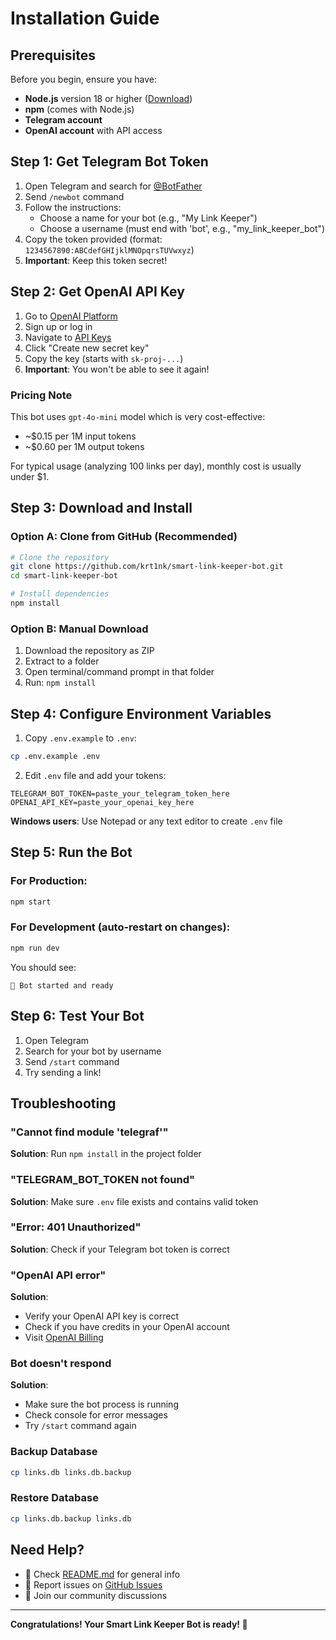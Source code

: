 # Installation Guide

## Prerequisites

Before you begin, ensure you have:

- **Node.js** version 18 or higher ([Download](https://nodejs.org/))
- **npm** (comes with Node.js)
- **Telegram account**
- **OpenAI account** with API access

## Step 1: Get Telegram Bot Token

1. Open Telegram and search for [@BotFather](https://t.me/BotFather)
2. Send `/newbot` command
3. Follow the instructions:
   - Choose a name for your bot (e.g., "My Link Keeper")
   - Choose a username (must end with 'bot', e.g., "my_link_keeper_bot")
4. Copy the token provided (format: `1234567890:ABCdefGHIjklMNOpqrsTUVwxyz`)
5. **Important**: Keep this token secret!

## Step 2: Get OpenAI API Key

1. Go to [OpenAI Platform](https://platform.openai.com/)
2. Sign up or log in
3. Navigate to [API Keys](https://platform.openai.com/api-keys)
4. Click "Create new secret key"
5. Copy the key (starts with `sk-proj-...`)
6. **Important**: You won't be able to see it again!

### Pricing Note

This bot uses `gpt-4o-mini` model which is very cost-effective:
- ~$0.15 per 1M input tokens
- ~$0.60 per 1M output tokens

For typical usage (analyzing 100 links per day), monthly cost is usually under $1.

## Step 3: Download and Install

### Option A: Clone from GitHub (Recommended)

```bash
# Clone the repository
git clone https://github.com/krt1nk/smart-link-keeper-bot.git
cd smart-link-keeper-bot

# Install dependencies
npm install
```

### Option B: Manual Download

1. Download the repository as ZIP
2. Extract to a folder
3. Open terminal/command prompt in that folder
4. Run: `npm install`

## Step 4: Configure Environment Variables

1. Copy `.env.example` to `.env`:
```bash
cp .env.example .env
```

2. Edit `.env` file and add your tokens:
```env
TELEGRAM_BOT_TOKEN=paste_your_telegram_token_here
OPENAI_API_KEY=paste_your_openai_key_here
```

**Windows users**: Use Notepad or any text editor to create `.env` file

## Step 5: Run the Bot

### For Production:
```bash
npm start
```

### For Development (auto-restart on changes):
```bash
npm run dev
```

You should see:
```
🤖 Bot started and ready
```

## Step 6: Test Your Bot

1. Open Telegram
2. Search for your bot by username
3. Send `/start` command
4. Try sending a link!

## Troubleshooting

### "Cannot find module 'telegraf'"
**Solution**: Run `npm install` in the project folder

### "TELEGRAM_BOT_TOKEN not found"
**Solution**: Make sure `.env` file exists and contains valid token

### "Error: 401 Unauthorized"
**Solution**: Check if your Telegram bot token is correct

### "OpenAI API error"
**Solution**: 
- Verify your OpenAI API key is correct
- Check if you have credits in your OpenAI account
- Visit [OpenAI Billing](https://platform.openai.com/account/billing)

### Bot doesn't respond
**Solution**:
- Make sure the bot process is running
- Check console for error messages
- Try `/start` command again


### Backup Database
```bash
cp links.db links.db.backup
```

### Restore Database
```bash
cp links.db.backup links.db
```

## Need Help?

- 📖 Check [README.md](README.md) for general info
- 🐛 Report issues on [GitHub Issues](https://github.com/your-username/smart-link-keeper-bot/issues)
- 💬 Join our community discussions

---

**Congratulations! Your Smart Link Keeper Bot is ready! 🎉**